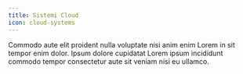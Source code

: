 ```yaml
---
title: Sistemi Cloud
icon: cloud-systems
---
```


Commodo aute elit proident nulla voluptate nisi anim enim Lorem in sit tempor enim dolor. Ipsum dolore cupidatat Lorem ipsum incididunt commodo tempor consectetur aute sit veniam nisi eu ullamco.